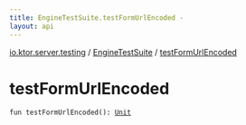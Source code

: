 ```yaml
---
title: EngineTestSuite.testFormUrlEncoded - 
layout: api
---
```


<div class='api-docs-breadcrumbs'><a href="../index.html">io.ktor.server.testing</a> / <a href="index.html">EngineTestSuite</a> / <a href="./test-form-url-encoded.html">testFormUrlEncoded</a></div>

# testFormUrlEncoded

<div class="signature"><code><span class="keyword">fun </span><span class="identifier">testFormUrlEncoded</span><span class="symbol">(</span><span class="symbol">)</span><span class="symbol">: </span><a href="https://kotlinlang.org/api/latest/jvm/stdlib/kotlin/-unit/index.html"><span class="identifier">Unit</span></a></code></div>
